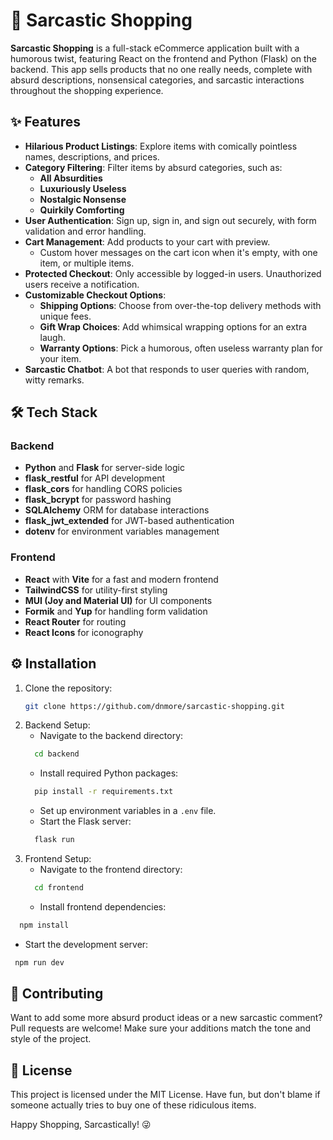 # 🛒 Sarcastic Shopping 

**Sarcastic Shopping** is a full-stack eCommerce application built with a humorous twist, featuring React on the frontend and Python (Flask) on the backend. This app sells products that no one really needs, complete with absurd descriptions, nonsensical categories, and sarcastic interactions throughout the shopping experience. 

## ✨ Features

- **Hilarious Product Listings**: Explore items with comically pointless names, descriptions, and prices.
- **Category Filtering**: Filter items by absurd categories, such as:
  - **All Absurdities**
  - **Luxuriously Useless**
  - **Nostalgic Nonsense**
  - **Quirkily Comforting**
- **User Authentication**: Sign up, sign in, and sign out securely, with form validation and error handling.
- **Cart Management**: Add products to your cart with preview.
  - Custom hover messages on the cart icon when it's empty, with one item, or multiple items.
- **Protected Checkout**: Only accessible by logged-in users. Unauthorized users receive a notification.
- **Customizable Checkout Options**:
  - **Shipping Options**: Choose from over-the-top delivery methods with unique fees.
  - **Gift Wrap Choices**: Add whimsical wrapping options for an extra laugh.
  - **Warranty Options**: Pick a humorous, often useless warranty plan for your item.
- **Sarcastic Chatbot**: A bot that responds to user queries with random, witty remarks.

## 🛠️ Tech Stack

### Backend
- **Python** and **Flask** for server-side logic
- **flask_restful** for API development
- **flask_cors** for handling CORS policies
- **flask_bcrypt** for password hashing
- **SQLAlchemy** ORM for database interactions
- **flask_jwt_extended** for JWT-based authentication
- **dotenv** for environment variables management

### Frontend
- **React** with **Vite** for a fast and modern frontend
- **TailwindCSS** for utility-first styling
- **MUI (Joy and Material UI)** for UI components
- **Formik** and **Yup** for handling form validation
- **React Router** for routing
- **React Icons** for iconography

## ⚙️ Installation

1. Clone the repository:
   ```bash
   git clone https://github.com/dnmore/sarcastic-shopping.git
   ```
2. Backend Setup:
   - Navigate to the backend directory:
   ```bash
     cd backend
   ```
   - Install required Python packages:
   ```bash
     pip install -r requirements.txt
   ```
   - Set up environment variables in a `.env` file.
   - Start the Flask server:
   ```bash
     flask run
   ```
3. Frontend Setup:
    - Navigate to the frontend directory:
   ```bash
     cd frontend
   ```
   - Install frontend dependencies:
  ```bash
    npm install
   ```
   - Start the development server:
   ```bash
    npm run dev
   ```
## 🚀 Contributing

Want to add some more absurd product ideas or a new sarcastic comment? Pull requests are welcome! Make sure your additions match the tone and style of the project.

## 📄 License

This project is licensed under the MIT License. Have fun, but don't blame if someone actually tries to buy one of these ridiculous items.

Happy Shopping, Sarcastically! 😜
  
   